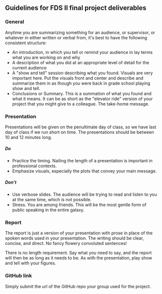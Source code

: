 ## Guidelines for FDS II final project deliverables

###  General

Anytime you are summarizing something for an audience, or supervisor, or whatever in either written or verbal from, it's best to have the following consistent structure:

* An introduction, in which you tell or remind your audience in lay terms what you are working on and why
* A description of what you did at an appropriate level of detail for the current audience
* A "show and tell" session describing what you found. Visuals are very important here. Put the visuals front and center and describe and summarize them in as though you were back in grade school playing show and tell.
* Conclusions or Summary. This is a summation of what you found and what it means. It can be as short as the "elevator ride" version of your project that you might give to a colleague. The take-home message.

### Presentation

Presentations will be given on the penultimate day of class, so we have last day of class if we run short on time. The presentations should be between 10 and 12 minutes long. 

##### Do

* Practice the timing. Nailing the length of a presentation is important in professional contexts.
* Emphasize visuals, especially the plots that convey your main message.

##### Don’t

* Use verbose slides. The audience will be trying to read and listen to you at the same time, which is not possible.
* Stress. You are among friends. This will be the most gentle form of public speaking in the entire galaxy.

### Report

The report is just a version of your presentation with prose in place of the spoken words used in your presentation. The writing should be clear, concise, and direct. No fancy flowery convoluted sentences! 

There is no length requirement. Say what you need to say, and the report will then be as long as it needs to be. As with the presentation, play show and tell with your figures.

### GitHub link

Simply submit the url of the GitHub repo your group used for the project.

